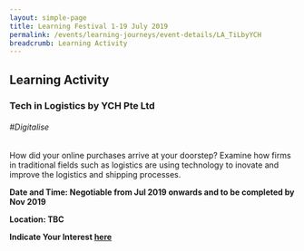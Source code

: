 ```yaml
---
layout: simple-page
title: Learning Festival 1-19 July 2019
permalink: /events/learning-journeys/event-details/LA_TiLbyYCH
breadcrumb: Learning Activity
---
```


## Learning Activity 
### Tech in Logistics by YCH Pte Ltd

###### _#Digitalise_

How did your online purchases arrive at your doorstep? Examine how firms in traditional fields such as logistics are using technology to inovate and improve the logistics and shipping processes. 

**Date and Time: Negotiable from Jul 2019 onwards and to be completed by Nov 2019**

**Location: TBC**

**Indicate Your Interest [here](https://www.eventbrite.sg/e/step-into-my-shoes-making-a-difference-as-a-probation-officer-tickets-61082209533)** 


